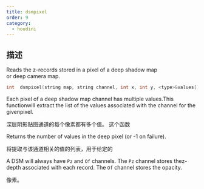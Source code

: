 ```yaml
---
title: dsmpixel
order: 9
category:
  - houdini
---
```

    
## 描述

Reads the z-records stored in a pixel of a deep shadow map  
or deep camera map.

```c
int  dsmpixel(string map, string channel, int x, int y, <type>&values[])
```

Each pixel of a deep shadow map channel has multiple values.This functionwill
extract the list of the values associated with the channel for the givenpixel.

深层阴影贴图通道的每个像素都有多个值。 这个函数

Returns the number of values in the deep pixel (or -1 on failure).

将提取与该通道相关的值的列表，用于给定的

A DSM will always have `Pz` and `Of` channels. The `Pz` channel stores thez-
depth associated with each record. The `Of` channel stores the opacity.

像素。
